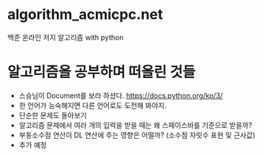 # algorithm_acmicpc.net
백준 온라인 저지 알고리즘 with python

# 알고리즘을 공부하며 떠올린 것들
  - 스승님이 Document를 보라 하셨다. https://docs.python.org/ko/3/
  - 한 언어가 능숙해지면 다른 언어로도 도전해 봐야지.
  - 단순한 문제도 돌아보기
  - 알고리즘 문제에서 여러 개의 입력을 받을 때는 왜 스페이스바를 기준으로 받을까?
  - 부동소수점 연산이 DL 연산에 주는 영향은 어떨까? (소수점 자릿수 표현 및 근사값)
  - 추가 예정
